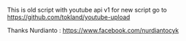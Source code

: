 This is old script with youtube api v1 for new script go to https://github.com/tokland/youtube-upload

Thanks
Nurdianto : https://www.facebook.com/nurdiantocyk
